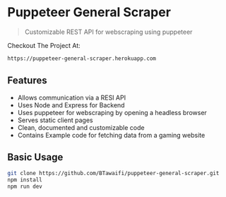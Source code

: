 # Puppeteer General Scraper

> Customizable REST API for webscraping using puppeteer

Checkout The Project At:
```bash 
https://puppeteer-general-scraper.herokuapp.com
```
## Features

- Allows communication via a RESI API
- Uses Node and Express for Backend
- Uses puppeteer for webscraping by opening a headless browser
- Serves static client pages
- Clean, documented and customizable code
- Contains Example code for fetching data from a gaming website

## Basic Usage

```bash
git clone https://github.com/BTawaifi/puppeteer-general-scraper.git
npm install
npm run dev
```
